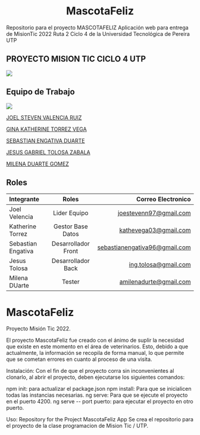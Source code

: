 <h1 align="center"> MascotaFeliz </h1>

Repositorio para el proyecto MASCOTAFELIZ Aplicación web para entrega de MisionTic 2022 Ruta 2 Ciclo 4 de la Universidad Tecnológica de Pereira UTP

##  PROYECTO MISION TIC CICLO 4 UTP
![](https://i0.wp.com/blog.mascotaysalud.com/wp-content/uploads/2018/10/perro-feliz-4.jpg?resize=713%2C446&ssl=1)

## Equipo de Trabajo
![](https://talentodigital.mintic.gov.co/734/channels-633_logo_talento_digital.svg)



[JOEL STEVEN VALENCIA RUIZ](https://github.com/joestevenn)

[GINA KATHERINE TORREZ VEGA](https://github.com/KatheVega)

[SEBASTIAN ENGATIVA DUARTE](https://github.com/)

[JESUS GABRIEL TOLOSA ZABALA](https://github.com/gabotolosa)

[MILENA DUARTE GOMEZ](https://github.com/)



## Roles 
| Integrante  | Roles  | Correo Electronico |
| :------------ |:---------------:| -----:|                    
|Joel Velencia  | Lider Equipo | joestevenn97@gmail.com
|Katherine Torrez  | Gestor Base Datos |kathevega03@gmail.com
|Sebastian Engativa | Desarrollador Front |sebastianengativa96@gmail.com
|Jesus Tolosa| Desarrollador Back |ing.tolosa@gmail.com
|Milena DUarte| Tester |amilenadurte@gmail.com


# MascotaFeliz
Proyecto Misión Tic 2022.

El proyecto MascotaFeliz fue creado con el ánimo de suplir la necesidad que existe en este momento en el área de veterinarios. Esto, debido a que actualmente, la información se recopila de forma manual, lo que permite que se cometan errores en cuanto al proceso de una visita.

Instalación: Con el fin de que el proyecto corra sin inconvenientes al clonarlo, al abrir el proyecto, deben ejecutarse los siguientes comandos:

npm init: para actualizar el package.json npm install: Para que se inicialicen todas las instancias necesarias. ng serve: Para que se ejecute el proyecto en el puerto 4200. ng serve -- port puerto: para ejecutar el proyecto en otro puerto.

Uso: Repository for the Project MascotaFeliz App Se crea el repositorio para el proyecto de la clase programacion de Mision Tic / UTP.
